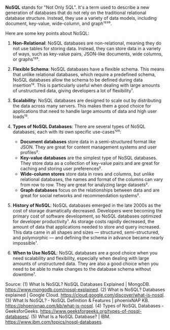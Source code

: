 **NoSQL** stands for "Not Only SQL". It's a term used to describe a new generation of databases that do not rely on the traditional relational database structure. Instead, they use a variety of data models, including document, key-value, wide-column, and graph¹²³⁵.

Here are some key points about NoSQL:

1. **Non-Relational**: NoSQL databases are non-relational, meaning they do not use tables for storing data. Instead, they can store data in a variety of ways, such as key-value pairs, JSON-like documents, wide columns, or graphs¹²⁵.

2. **Flexible Schema**: NoSQL databases have a flexible schema. This means that unlike relational databases, which require a predefined schema, NoSQL databases allow the schema to be defined during data insertion¹². This is particularly useful when dealing with large amounts of unstructured data, giving developers a lot of flexibility¹.

3. **Scalability**: NoSQL databases are designed to scale out by distributing the data across many servers. This makes them a good choice for applications that need to handle large amounts of data and high user loads¹².

4. **Types of NoSQL Databases**: There are several types of NoSQL databases, each with its own specific use-cases¹²⁵:

   - **Document databases** store data in a semi-structured format like JSON. They are great for content management systems and user profiles².
   - **Key-value databases** are the simplest type of NoSQL databases. They store data as a collection of key-value pairs and are great for caching and storing user preferences².
   - **Wide-column stores** store data in rows and columns, but unlike relational databases, the names and format of the columns can vary from row to row. They are great for analyzing large datasets².
   - **Graph databases** focus on the relationships between data and are great for social networks and recommendation systems².

5. **History of NoSQL**: NoSQL databases emerged in the late 2000s as the cost of storage dramatically decreased. Developers were becoming the primary cost of software development, so NoSQL databases optimized for developer productivity¹. As storage costs rapidly decreased, the amount of data that applications needed to store and query increased. This data came in all shapes and sizes — structured, semi-structured, and polymorphic — and defining the schema in advance became nearly impossible¹.

6. **When to Use NoSQL**: NoSQL databases are a good choice when you need scalability and flexibility, especially when dealing with large amounts of unstructured data. They are also a good choice when you need to be able to make changes to the database schema without downtime¹.

Source:
(1) What Is NoSQL? NoSQL Databases Explained | MongoDB. https://www.mongodb.com/nosql-explained.
(2) What is NoSQL? Databases explained | Google Cloud. https://cloud.google.com/discover/what-is-nosql.
(3) What Is NoSQL? - NoSQL Definition & Features | phoenixNAP KB. https://phoenixnap.com/kb/what-is-nosql.
(4) Types of NoSQL Databases - GeeksforGeeks. https://www.geeksforgeeks.org/types-of-nosql-databases/.
(5) What Is a NoSQL Database? | IBM. https://www.ibm.com/topics/nosql-databases.
